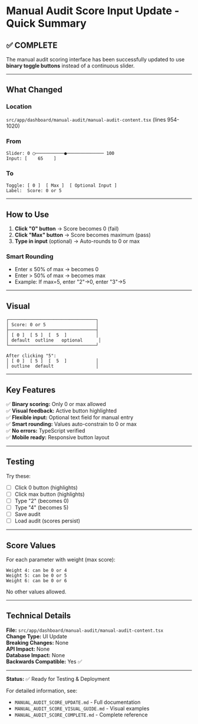# Manual Audit Score Input Update - Quick Summary

## ✅ COMPLETE

The manual audit scoring interface has been successfully updated to use **binary toggle buttons** instead of a continuous slider.

---

## What Changed

### Location

`src/app/dashboard/manual-audit/manual-audit-content.tsx` (lines 954-1020)

### From

```
Slider: 0 ◯───────────●────────────── 100
Input: [    65    ]
```

### To

```
Toggle: [ 0 ]  [ Max ]  [ Optional Input ]
Label:  Score: 0 or 5
```

---

## How to Use

1. **Click "0" button** → Score becomes 0 (fail)
2. **Click "Max" button** → Score becomes maximum (pass)
3. **Type in input** (optional) → Auto-rounds to 0 or max

### Smart Rounding

- Enter ≤ 50% of max → becomes 0
- Enter > 50% of max → becomes max
- Example: If max=5, enter "2"→0, enter "3"→5

---

## Visual

```
┌─────────────────────────────────┐
│ Score: 0 or 5                   │
├─────────────────────────────────┤
│ [ 0 ]  [ 5 ]  [  5  ]           │
│ default  outline   optional      │
└─────────────────────────────────┘

After clicking "5":
│ [ 0 ]  [ 5 ]  [  5  ]           │
│ outline  default                │
```

---

## Key Features

✅ **Binary scoring:** Only 0 or max allowed  
✅ **Visual feedback:** Active button highlighted  
✅ **Flexible input:** Optional text field for manual entry  
✅ **Smart rounding:** Values auto-constrain to 0 or max  
✅ **No errors:** TypeScript verified  
✅ **Mobile ready:** Responsive button layout

---

## Testing

Try these:

- [ ] Click 0 button (highlights)
- [ ] Click max button (highlights)
- [ ] Type "2" (becomes 0)
- [ ] Type "4" (becomes 5)
- [ ] Save audit
- [ ] Load audit (scores persist)

---

## Score Values

For each parameter with weight (max score):

```
Weight 4: can be 0 or 4
Weight 5: can be 0 or 5
Weight 6: can be 0 or 6
```

No other values allowed.

---

## Technical Details

**File:** `src/app/dashboard/manual-audit/manual-audit-content.tsx`  
**Change Type:** UI Update  
**Breaking Changes:** None  
**API Impact:** None  
**Database Impact:** None  
**Backwards Compatible:** Yes ✅

---

**Status:** ✅ Ready for Testing & Deployment

For detailed information, see:

- `MANUAL_AUDIT_SCORE_UPDATE.md` - Full documentation
- `MANUAL_AUDIT_SCORE_VISUAL_GUIDE.md` - Visual examples
- `MANUAL_AUDIT_SCORE_COMPLETE.md` - Complete reference
